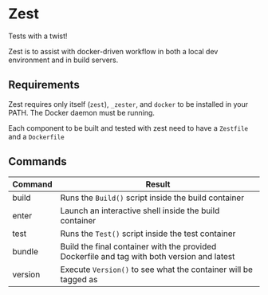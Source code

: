# Zest
Tests with a twist!

Zest is to assist with docker-driven workflow in both a local dev environment and in build servers.

## Requirements
Zest requires only itself (`zest`), `_zester`, and `docker` to be installed in your PATH. The Docker daemon must be running.

Each component to be built and tested with zest need to have a `Zestfile` and a `Dockerfile`

## Commands
Command | Result
--------|-------
build   | Runs the `Build()` script inside the build container
enter   | Launch an interactive shell inside the build container
test    | Runs the `Test()` script inside the test container
bundle  | Build the final container with the provided Dockerfile and tag with both version and latest
version | Execute `Version()` to see what the container will be tagged as
